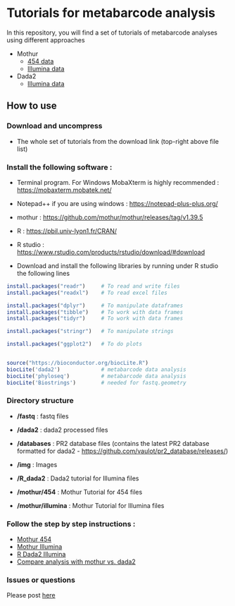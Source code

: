 # Tutorials for metabarcode analysis

In this repository, you will find a set of tutorials of metabarcode analyses using different approaches

* Mothur
     - [454 data](https://github.com/vaulot/metabarcodes_tutorials/tree/master/mothur/454)
     - [Illumina data](https://github.com/vaulot/metabarcodes_tutorials/tree/master/mothur/illumina)
* Dada2
     - [Illumina data](https://github.com/vaulot/metabarcodes_tutorials/tree/master/R_dada2)
     
## How to use

### Download and uncompress

* The whole set of tutorials from the download link (top-right above file list)

### Install the following software :  

* Terminal program.  For Windows MobaXterm is highly recommended : https://mobaxterm.mobatek.net/

* Notepad++ if you are using windows : https://notepad-plus-plus.org/

* mothur : https://github.com/mothur/mothur/releases/tag/v1.39.5

* R : https://pbil.univ-lyon1.fr/CRAN/

* R studio : https://www.rstudio.com/products/rstudio/download/#download

* Download and install the following libraries by running under R studio the following lines

```R
install.packages("readr")     # To read and write files
install.packages("readxl")    # To read excel files

install.packages("dplyr")     # To manipulate dataframes
install.packages("tibble")    # To work with data frames
install.packages("tidyr")     # To work with data frames

install.packages("stringr")   # To manipulate strings

install.packages("ggplot2")   # To do plots


source("https://bioconductor.org/biocLite.R")
biocLite('dada2')             # metabarcode data analysis
biocLite('phyloseq')          # metabarcode data analysis
biocLite('Biostrings')        # needed for fastq.geometry

```
### Directory structure

* **/fastq** : fastq files
* **/dada2** : dada2 processed files
* **/databases** : PR2 database files (contains the latest PR2 database formatted for dada2 - https://github.com/vaulot/pr2_database/releases/)
* **/img** : Images

* **/R_dada2** : Dada2 tutorial for Illumina files
* **/mothur/454** : Mothur Tutorial for 454 files
* **/mothur/illumina** : Mothur Tutorial for Illumina files

### Follow the step by step instructions :

* [Mothur 454](https://github.com/vaulot/metabarcodes_tutorials/blob/master/mothur/454/Mothur%20tutorial%20454.pptx)
* [Mothur Illumina](https://github.com/vaulot/metabarcodes_tutorials/blob/master/mothur/illumina/tutorial_mothur_illumina.pdf)
* [R Dada2 Illumina](https://vaulot.github.io/tutorials/R_dada2_tutorial.html)
* [Compare analysis with mothur vs. dada2](https://vaulot.github.io/tutorials/R_dada2_vs_mothur.html)

### Issues or questions

Please post [here](https://github.com/vaulot/metabarcodes_tutorials/issues)

